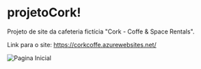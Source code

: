 # projetoCork!
Projeto de site da cafeteria fictícia "Cork - Coffe &amp; Space Rentals".

Link para o site: https://corkcoffe.azurewebsites.net/

![Pagina Inicial](https://user-images.githubusercontent.com/43802641/54078255-e9bb9d00-42a3-11e9-87cc-bad58b21129b.png)
